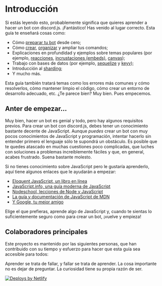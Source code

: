 # Introducción

Si estás leyendo esto, probablemente significa que quieres aprender a hacer un bot con discord.js. ¡Fantástico! Has venido al lugar correcto.
Esta guía te enseñará cosas como:

- Cómo [preparar tu bot](https://discordjs-guide-es.netlify.app/preparations/) desde cero;
- Cómo [crear](https://discordjs-guide-es.netlify.app/creating-your-bot/), [organizar](https://discordjs-guide-es.netlify.app/creating-your-bot/command-handling.html) y ampliar tus comandos;
- Explicaciones en profundidad y ejemplos sobre temas populares (por ejemplo, [reacciones](https://discordjs-guide-es.netlify.app/popular-topics/reactions.html), [incrustaciones (embeds)](https://discordjs-guide-es.netlify.app/popular-topics/embeds.html), [canvas](https://discordjs-guide-es.netlify.app/popular-topics/canvas.html));
- Trabajo con bases de datos (por ejemplo, [sequelize](https://discordjs-guide-es.netlify.app/sequelize/) y [keyv](https://discordjs-guide-es.netlify.app/keyv/));
- Introducción al [sharding](https://discordjs-guide-es.netlify.app/sharding/);
- Y mucho más.

Esta guía también tratará temas como los errores más comunes y cómo resolverlos, cómo mantener limpio el código, cómo crear un entorno de desarrollo adecuado, etc.
¿Te parece bien? Muy bien. Pues empecemos.

## Anter de empezar...

Muy bien, hacer un bot es genial y todo, pero hay algunos requisitos previos. Para crear un bot con discord.js, debes tener un conocimiento bastante decente de JavaScript.
Aunque _puedes_ crear un bot con muy pocos conocimientos de JavaScript y programación, intentar hacerlo sin entender primero el lenguaje sólo te supondrá un obstáculo. Es posible que te quedes atascado en muchas cuestiones poco complicadas, que luches con soluciones a problemas increíblemente fáciles y que, en general, acabes frustrado. Suena bastante molesto.

Si no tienes conocimiento sobre JavaScript pero le gustaría aprenderlo, aquí tiene algunos enlaces que le ayudarán a empezar:

* [Eloquent JavaScript, un libro en línea](https://eloquentjs-es.thedojo.mx/)
* [JavaScript.info, una guía moderna de JavaScript](https://es.javascript.info/)
* [Nodeschool, lecciones de Node y JavaScript](https://nodeschool.io/es/)
* [La guía y documentación de JavaScript de MDN](https://developer.mozilla.org/es/docs/Web/JavaScript)
* [Y Google, tu mejor amigo](https://google.com)

Elige el que prefieras, aprende algo de JavaScript y, cuando te sientas lo suficientemente seguro como para crear un bot, ¡vuelve y empieza!

## Colaboradores principales

Este proyecto es mantenido por las siguientes personas, que han contribuido con su tiempo y esfuerzo para hacer que esta guía sea accesible para todos:

<DiscordMessages>
	<DiscordMessage profile="nejire">
		Aprender se trata de fallar, y fallar se trata de aprender.
	</DiscordMessage>
	<DiscordMessage profile="free">
		La cosa importante no es dejar de preguntar. La curiosidad tiene su propia razón de ser.
	</DiscordMessage>
</DiscordMessages>

<a></a>
<a href="https://www.netlify.com">
	<img src="https://www.netlify.com/img/global/badges/netlify-color-accent.svg" alt="Deploys by Netlify" />
</a>
